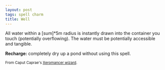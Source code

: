 ```yaml
---
layout: post
tags: spell charm
title: Well
---
```

All water within a [sum]*5m radius is instantly drawn into the container you touch (potentially overflowing). The water must be potentially accessible and tangible.

<b>Recharge:</b> completely dry up a pond without using this spell.

<small>From Caput Caprae's [Xeromancer wizard](https://caput-caprae.blogspot.com/2020/12/glog-class-xeromancer-wizard.html).</small>
